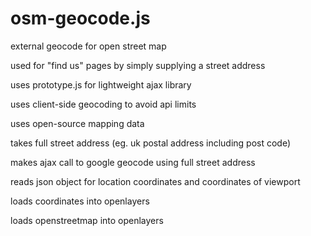 osm-geocode.js
==============
external geocode for open street map

used for "find us" pages by simply supplying a street address

uses prototype.js for lightweight ajax library

uses client-side geocoding to avoid api limits

uses open-source mapping data

takes full street address (eg. uk postal address including post code)

makes ajax call to google geocode using full street address

reads json object for location coordinates and coordinates of viewport

loads coordinates into openlayers

loads openstreetmap into openlayers

